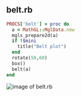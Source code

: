 
## belt.rb

```ruby
PROCS['belt'] = proc do
  a = MathGL::MglData.new
  mgls_prepare2d(a)
  if !$mini
    title("Belt plot")
  end
  rotate(50,60)
  box()
  belt(a)
end
```
![image of belt.rb](https://raw.github.com/masa16/ruby-mathgl-sample/master/samples/belt/belt.png)
